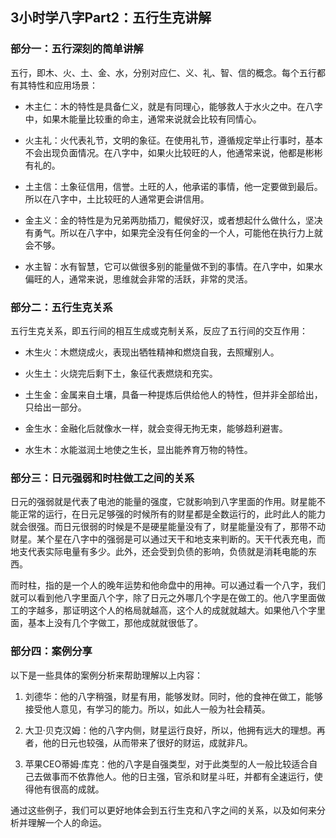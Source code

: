 ## 3小时学八字Part2：五行生克讲解

### 部分一：五行深刻的简单讲解

五行，即木、火、土、金、水，分别对应仁、义、礼、智、信的概念。每个五行都有其特性和应用场景：

- 木主仁：木的特性是具备仁义，就是有同理心，能够救人于水火之中。在八字中，如果木能量比较重的命主，通常来说就会比较有同情心。
  
- 火主礼：火代表礼节，文明的象征。在使用礼节，遵循规定举止行事时，基本不会出现负面情况。在八字中，如果火比较旺的人，他通常来说，他都是彬彬有礼的。

- 土主信：土象征信用，信誉。土旺的人，他承诺的事情，他一定要做到最后。所以在八字中，土比较旺的人通常更会讲信用。

- 金主义：金的特性是为兄弟两肋插刀，鲲侯好汉，或者想起什么做什么，坚决有勇气。所以在八字中，如果完全没有任何金的一个人，可能他在执行力上就会不够。

- 水主智：水有智慧，它可以做很多别的能量做不到的事情。在八字中，如果水偏旺的人，通常来说，思维就会非常的活跃，非常的灵活。

### 部分二：五行生克关系

五行生克关系，即五行间的相互生成或克制关系，反应了五行间的交互作用：

- 木生火：木燃烧成火，表现出牺牲精神和燃烧自我，去照耀别人。

- 火生土：火烧完后剩下土，象征代表燃烧和充实。

- 土生金：金属来自土壤，具备一种提炼后供给他人的特性，但并非全部给出，只给出一部分。

- 金生水：金融化后就像水一样，就会变得无拘无束，能够趋利避害。

- 水生木：水能滋润土地使之生长，显出能养育万物的特性。

### 部分三：日元强弱和时柱做工之间的关系

日元的强弱就是代表了电池的能量的强度，它就影响到八字里面的作用。财星能不能正常的运行，在日元足够强的时候所有的财星都是全数运行的，此时此人的能力就会很强。而日元很弱的时候是不是硬星能量没有了，财星能量没有了，那带不动财星。某个星在八字中的强弱是可以通过天干和地支来判断的。天干代表充电，而地支代表实际电量有多少。此外，还会受到负债的影响，负债就是消耗电能的东西。

而时柱，指的是一个人的晚年运势和他命盘中的用神。可以通过看一个八字，我们就可以看到他八字里面八个字，除了日元之外哪几个字是在做工的。他八字里面做工的字越多，那证明这个人的格局就越高，这个人的成就就越大。如果他八个字里面，基本上没有几个字做工，那他成就就很低了。

### 部分四：案例分享

以下是一些具体的案例分析来帮助理解以上内容：

1. 刘德华：他的八字稍强，财星有用，能够发财。同时，他的食神在做工，能够接受他人意见，有学习的能力。所以，如此人一般为社会精英。

2. 大卫·贝克汉姆：他的八字内侧，财星运行良好，所以，他拥有远大的理想。再者，他的日元也较强，从而带来了很好的财运，成就非凡。

3. 苹果CEO蒂姆·库克：他的八字是自强类型，对于此类型的人一般比较适合自己去做事而不依靠他人。他的日主强，官杀和财星斗旺，并都有全速运行，使得他有很高的成就。

通过这些例子，我们可以更好地体会到五行生克和八字之间的关系，以及如何来分析并理解一个人的命运。